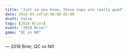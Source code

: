 ```yaml
---
title: "Just so you know, those naps are really good"
date: 2018-03-14T10:40:00-05:00
draft: false
tags: [2018 Brier]
event: "2018 Brier"
game: "QC vs NO"
---
```

— 2018 Brier, QC vs NO
<!--more--> 